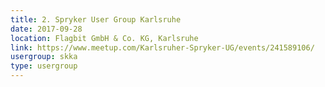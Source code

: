 ```yaml
---
title: 2. Spryker User Group Karlsruhe
date: 2017-09-28
location: Flagbit GmbH & Co. KG, Karlsruhe
link: https://www.meetup.com/Karlsruher-Spryker-UG/events/241589106/
usergroup: skka
type: usergroup
---
```

